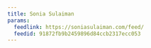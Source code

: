 ```yaml
---
title: Sonia Sulaiman
params:
  feedlink: https://soniasulaiman.com/feed/
  feedid: 91872fb9b2459896d84ccb2317ecc053
---
```

